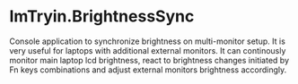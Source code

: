 # ImTryin.BrightnessSync

Console application to synchronize brightness on multi-monitor setup.
It is very useful for laptops with additional external monitors.
It can continously monitor main laptop lcd brightness, react to brightness changes initiated by Fn keys combinations and adjust external monitors brightness accordingly.

